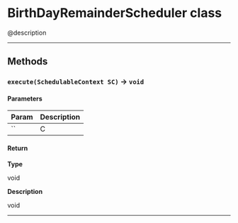 # BirthDayRemainderScheduler class

@description

---
## Methods
### `execute(SchedulableContext SC)` → `void`
#### Parameters
|Param|Description|
|-----|-----------|
|`` | C |

#### Return

**Type**

void

**Description**

void

---

